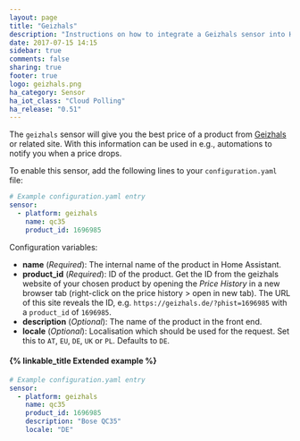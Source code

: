 ```yaml
---
layout: page
title: "Geizhals"
description: "Instructions on how to integrate a Geizhals sensor into Home Assistant."
date: 2017-07-15 14:15
sidebar: true
comments: false
sharing: true
footer: true
logo: geizhals.png
ha_category: Sensor
ha_iot_class: "Cloud Polling"
ha_release: "0.51"
---
```



The `geizhals` sensor will give you the best price of a product from [Geizhals](https://geizhals.de) or related site. With this information can be used in e.g., automations to notify you when a price drops.

To enable this sensor, add the following lines to your `configuration.yaml` file:

```yaml
# Example configuration.yaml entry
sensor:
  - platform: geizhals
    name: qc35
    product_id: 1696985
```

Configuration variables:

- **name** (*Required*): The internal name of the product in Home Assistant.
- **product_id** (*Required*): ID of the product. Get the ID from the geizhals website of your chosen product by opening the *Price History* in a new browser tab (right-click on the price history > open in new tab).
The URL of this site reveals the ID, e.g. `https://geizhals.de/?phist=1696985` with a `product_id` of `1696985`.
- **description** (*Optional*): The name of the product in the front end.
- **locale** (*Optional*): Localisation which should be used for the request. Set this to `AT`, `EU`, `DE`, `UK` or `PL`. Defaults to `DE`.

#### {% linkable_title Extended example %}

```yaml
# Example configuration.yaml entry
sensor:
  - platform: geizhals
    name: qc35
    product_id: 1696985
    description: "Bose QC35"
    locale: "DE"
```
